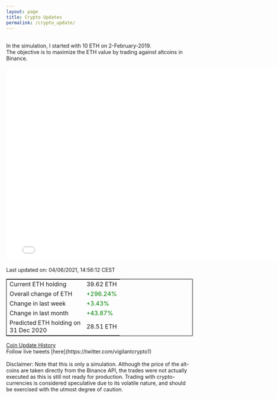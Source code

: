 ```yaml
---
layout: page
title: Crypto Updates
permalink: /crypto_update/
---
```

<!-- Global site tag (gtag.js) - Google Analytics -->
<script async src="https://www.googletagmanager.com/gtag/js?id=UA-103831149-5"></script>
<script>
  window.dataLayer = window.dataLayer || [];
  function gtag(){dataLayer.push(arguments);}
  gtag('js', new Date());

  gtag('config', 'UA-103831149-5');
</script>
<br>In the simulation, I started with 10 ETH on 2-February-2019.<br>The objective is to maximize the ETH value by trading against altcoins 
in Binance.

<iframe width="775" height="525" frameborder="0" scrolling="no" src="//plotly.com/~vikramaditya91/109.embed"></iframe>

Last updated on: 04/06/2021, 14:56:12 CEST 
<table style="border:1px solid black;margin-left:auto;margin-right:auto;">
	<tbody>
	<tr>
		<td>Current ETH holding</td>
		<td>     39.62 ETH</td>
	</tr>
	<tr>
		<td>Overall change of ETH</td>
		<td><font color="green">+296.24%</font></td>
	</tr>
	<tr>
		<td>Change in last week</td>
		<td><font color="green">+3.43%</font></td>
	</tr>
	<tr>
		<td>Change in last month</td>
		<td><font color="green">+43.87%</font></td>
	</tr>
    <tr>
		<td>Predicted ETH holding on<br>31 Dec 2020</td>
		<td>     28.51 ETH</td>
	</tr>
	</tbody>
</table>
<a href="{{ site.baseurl }}/crypto_history">Coin Update History</a>
<br>
Follow live tweets [here](https://twitter.com/vigilantcrypto1)
<br>
<br>
Disclaimer:
Note that this is only a simulation. Although the price of the alt-coins are taken directly from the Binance API, the trades were not actually executed as this is still not ready for production.
Trading with crypto-currencies is considered speculative due to its volatile nature, and should be exercised with the utmost degree of caution.